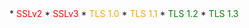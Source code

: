 <!--{% load md %}--><!--{% noemptylines %}-->
<!--{% if 'sslv2' in protocols %}--> * <span style="color: red">SSLv2</span><!--{% endif %}-->
<!--{% if 'sslv3' in protocols %}--> * <span style="color: red">SSLv3</span><!--{% endif %}-->
<!--{% if 'tlsv1' in protocols %}--> * <span style="color: orange">TLS 1.0</span><!--{% endif %}-->
<!--{% if 'tlsv1_1' in protocols %}--> * <span style="color: orange">TLS 1.1</span><!--{% endif %}-->
<!--{% if 'tlsv1_2' in protocols %}--> * <span style="color: green">TLS 1.2</span><!--{% endif %}-->
<!--{% if 'tlsv1_3' in protocols %}--> * <span style="color: green">TLS 1.3</span><!--{% endif %}-->
<!--{% endnoemptylines %}-->
